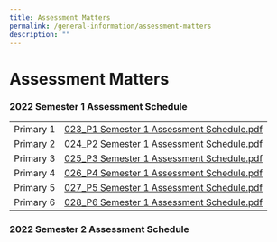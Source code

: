 ```yaml
---
title: Assessment Matters
permalink: /general-information/assessment-matters
description: ""
---
```

# **Assessment Matters**

### 2022 Semester 1 Assessment Schedule

|  	|  	|
|---	|---	|
| Primary 1 	|  [023_P1 Semester 1 Assessment Schedule.pdf](/files/023_P1%20Semester%201%20Assessment%20Schedule.pdf) 	|
| Primary 2 	|  [024_P2 Semester 1 Assessment Schedule.pdf](/files/024_P2%20Semester%201%20Assessment%20Schedule.pdf) 	|
| Primary 3 	|  [025_P3 Semester 1 Assessment Schedule.pdf]((/files/025_P3%20Semester%201%20Assessment%20Schedule.pdf)) 	|
| Primary 4 	|  [026_P4 Semester 1 Assessment Schedule.pdf](/files/026_P4%20Semester%201%20Assessment%20Schedule.pdf) 	|
| Primary 5 	|  [027_P5 Semester 1 Assessment Schedule.pdf](/files/027_P5%20Semester%201%20Assessment%20Schedule.pdf) 	|
| Primary 6 	|  [028_P6 Semester 1 Assessment Schedule.pdf](/files/028_P6%20Semester%201%20Assessment%20Schedule.pdf) 	|

### 2022 Semester 2 Assessment Schedule